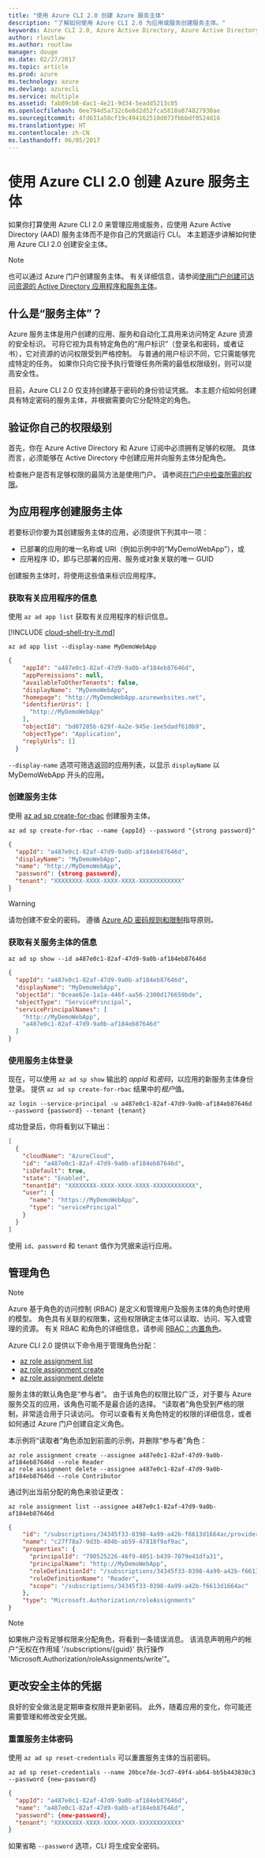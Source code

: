 ```yaml
---
title: "使用 Azure CLI 2.0 创建 Azure 服务主体"
description: "了解如何使用 Azure CLI 2.0 为应用或服务创建服务主体。"
keywords: Azure CLI 2.0, Azure Active Directory, Azure Active Directory, AD, RBAC
author: rloutlaw
ms.author: routlaw
manager: douge
ms.date: 02/27/2017
ms.topic: article
ms.prod: azure
ms.technology: azure
ms.devlang: azurecli
ms.service: multiple
ms.assetid: fab89cb8-dac1-4e21-9d34-5eadd5213c05
ms.openlocfilehash: 0ee794d5a732c6e8d2d52fca5810a874827930ae
ms.sourcegitcommit: 4fd631a58cf19c494162510d073fbbbdf0524d16
ms.translationtype: HT
ms.contentlocale: zh-CN
ms.lasthandoff: 06/05/2017
---
```

# <a name="create-an-azure-service-principal-with-azure-cli-20"></a>使用 Azure CLI 2.0 创建 Azure 服务主体

如果你打算使用 Azure CLI 2.0 来管理应用或服务，应使用 Azure Active Directory (AAD) 服务主体而不是你自己的凭据运行 CLI。
本主题逐步讲解如何使用 Azure CLI 2.0 创建安全主体。

> [!NOTE]
> 也可以通过 Azure 门户创建服务主体。
> 有关详细信息，请参阅[使用门户创建可访问资源的 Active Directory 应用程序和服务主体](/azure/azure-resource-manager/resource-group-create-service-principal-portal)。

## <a name="what-is-a-service-principal"></a>什么是“服务主体”？

Azure 服务主体是用户创建的应用、服务和自动化工具用来访问特定 Azure 资源的安全标识。 可将它视为具有特定角色的“用户标识”（登录名和密码，或者证书），它对资源的访问权限受到严格控制。 与普通的用户标识不同，它只需能够完成特定的任务。 如果你只向它授予执行管理任务所需的最低权限级别，则可以提高安全性。 

目前，Azure CLI 2.0 仅支持创建基于密码的身份验证凭据。 本主题介绍如何创建具有特定密码的服务主体，并根据需要向它分配特定的角色。

## <a name="verify-your-own-permission-level"></a>验证你自己的权限级别

首先，你在 Azure Active Directory 和 Azure 订阅中必须拥有足够的权限。 具体而言，必须能够在 Active Directory 中创建应用并向服务主体分配角色。 

检查帐户是否有足够权限的最简方法是使用门户。 请参阅[在门户中检查所需的权限](/azure/azure-resource-manager/resource-group-create-service-principal-portal.md#required-permissions)。

## <a name="create-a-service-principal-for-your-application"></a>为应用程序创建服务主体

若要标识你要为其创建服务主体的应用，必须提供下列其中一项：

  * 已部署的应用的唯一名称或 URI（例如示例中的“MyDemoWebApp”），或
  * 应用程序 ID，即与已部署的应用、服务或对象关联的唯一 GUID

创建服务主体时，将使用这些值来标识应用程序。

### <a name="get-information-about-your-application"></a>获取有关应用程序的信息

使用 `az ad app list` 获取有关应用程序的标识信息。

[!INCLUDE [cloud-shell-try-it.md](includes/cloud-shell-try-it.md)]

```azurecli-interactive
az ad app list --display-name MyDemoWebApp
```

```json
{
    "appId": "a487e0c1-82af-47d9-9a0b-af184eb87646d",
    "appPermissions": null,
    "availableToOtherTenants": false,
    "displayName": "MyDemoWebApp",
    "homepage": "http://MyDemoWebApp.azurewebsites.net",
    "identifierUris": [
      "http://MyDemoWebApp"
    ],
    "objectId": "bd07205b-629f-4a2e-945e-1ee5dadf610b9",
    "objectType": "Application",
    "replyUrls": []
  }
```

`--display-name` 选项可筛选返回的应用列表，以显示 `displayName` 以 MyDemoWebApp 开头的应用。

### <a name="create-the-service-principal"></a>创建服务主体

使用 [az ad sp create-for-rbac](/cli/azure/ad/sp#create-for-rbac) 创建服务主体。 

```azurecli-interactive
az ad sp create-for-rbac --name {appId} --password "{strong password}" 
``` 

```json
{
  "appId": "a487e0c1-82af-47d9-9a0b-af184eb87646d",
  "displayName": "MyDemoWebApp",
  "name": "http://MyDemoWebApp",
  "password": {strong password},
  "tenant": "XXXXXXXX-XXXX-XXXX-XXXX-XXXXXXXXXXXX"
}
```

 > [!WARNING] 
 > 请勿创建不安全的密码。  遵循 [Azure AD 密码规则和限制](/azure/active-directory/active-directory-passwords-policy)指导原则。

### <a name="get-information-about-the-service-principal"></a>获取有关服务主体的信息

```azurecli-interactive
az ad sp show --id a487e0c1-82af-47d9-9a0b-af184eb87646d
```

```json
{
  "appId": "a487e0c1-82af-47d9-9a0b-af184eb87646d",
  "displayName": "MyDemoWebApp",
  "objectId": "0ceae62e-1a1a-446f-aa56-2300d176659bde",
  "objectType": "ServicePrincipal",
  "servicePrincipalNames": [
    "http://MyDemoWebApp",
    "a487e0c1-82af-47d9-9a0b-af184eb87646d"
  ]
}
```

### <a name="sign-in-using-the-service-principal"></a>使用服务主体登录

现在，可以使用 `az ad sp show` 输出的 *appId* 和*密码*，以应用的新服务主体身份登录。  提供 `az ad sp create-for-rbac` 结果中的*租户*值。

```azurecli-interactive
az login --service-principal -u a487e0c1-82af-47d9-9a0b-af184eb87646d --password {password} --tenant {tenant}
``` 

成功登录后，你将看到以下输出：

```json
[
  {
    "cloudName": "AzureCloud",
    "id": "a487e0c1-82af-47d9-9a0b-af184eb87646d",
    "isDefault": true,
    "state": "Enabled",
    "tenantId": "XXXXXXXX-XXXX-XXXX-XXXX-XXXXXXXXXXXX",
    "user": {
      "name": "https://MyDemoWebApp",
      "type": "servicePrincipal"
    }
  }
]
```

使用 `id`、`password` 和 `tenant` 值作为凭据来运行应用。 

## <a name="managing-roles"></a>管理角色 

> [!NOTE]
> Azure 基于角色的访问控制 (RBAC) 是定义和管理用户及服务主体的角色时使用的模型。
> 角色具有关联的权限集，这些权限确定主体可以读取、访问、写入或管理的资源。
> 有关 RBAC 和角色的详细信息，请参阅 [RBAC：内置角色](/azure/active-directory/role-based-access-built-in-roles)。

Azure CLI 2.0 提供以下命令用于管理角色分配：

* [az role assignment list](/cli/azure/role/assignment#list)
* [az role assignment create](/cli/azure/role/assignment#create)
* [az role assignment delete](/cli/azure/role/assignment#delete)

服务主体的默认角色是“参与者”。 由于该角色的权限比较广泛，对于要与 Azure 服务交互的应用，该角色可能不是最合适的选择。 “读取者”角色受到严格的限制，非常适合用于只读访问。 你可以查看有关角色特定的权限的详细信息，或者如何通过 Azure 门户创建自定义角色。

本示例将“读取者”角色添加到前面的示例，并删除“参与者”角色：

```azurecli-interactive
az role assignment create --assignee a487e0c1-82af-47d9-9a0b-af184eb87646d --role Reader
az role assignment delete --assignee a487e0c1-82af-47d9-9a0b-af184eb87646d --role Contributor
```

通过列出当前分配的角色来验证更改：

```azurecli-interactive
az role assignment list --assignee a487e0c1-82af-47d9-9a0b-af184eb87646d
```

```json
{
    "id": "/subscriptions/34345f33-0398-4a99-a42b-f6613d1664ac/providers/Microsoft.Authorization/roleAssignments/c27f78a7-9d3b-404b-ab59-47818f9af9ac",
    "name": "c27f78a7-9d3b-404b-ab59-47818f9af9ac",
    "properties": {
      "principalId": "790525226-46f9-4051-b439-7079e41dfa31",
      "principalName": "http://MyDemoWebApp",
      "roleDefinitionId": "/subscriptions/34345f33-0398-4a99-a42b-f6613d1664ac/providers/Microsoft.Authorization/roleDefinitions/acdd72a7-3385-48ef-bd42-f606fba81ae7",
      "roleDefinitionName": "Reader",
      "scope": "/subscriptions/34345f33-0398-4a99-a42b-f6613d1664ac"
    },
    "type": "Microsoft.Authorization/roleAssignments"
}
```

> [!NOTE] 
> 如果帐户没有足够权限来分配角色，将看到一条错误消息。
> 该消息声明用户的帐户“无权在作用域 '/subscriptions/{guid}' 执行操作 'Microsoft.Authorization/roleAssignments/write'”。
   
## <a name="change-the-credentials-of-a-security-principal"></a>更改安全主体的凭据

良好的安全做法是定期审查权限并更新密码。 此外，随着应用的变化，你可能还需要管理和修改安全凭据。

### <a name="reset-a-service-principal-password"></a>重置服务主体密码

使用 `az ad sp reset-credentials` 可以重置服务主体的当前密码。

```azurecli-interactive
az ad sp reset-credentials --name 20bce7de-3cd7-49f4-ab64-bb5b443838c3 --password {new-password}
```

```json
{
  "appId": "a487e0c1-82af-47d9-9a0b-af184eb87646d",
  "name": "a487e0c1-82af-47d9-9a0b-af184eb87646d",
  "password": {new-password},
  "tenant": "XXXXXXXX-XXXX-XXXX-XXXX-XXXXXXXXXXXX"
}
```

如果省略 `--password` 选项，CLI 将生成安全密码。